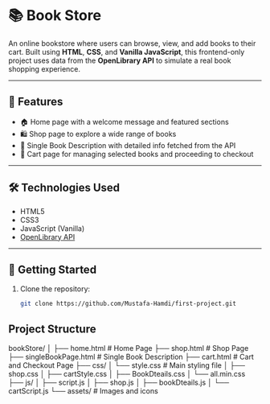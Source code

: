 # 📚 Book Store

An online bookstore where users can browse, view, and add books to their cart. Built using **HTML**, **CSS**, and **Vanilla JavaScript**, this frontend-only project uses data from the **OpenLibrary API** to simulate a real book shopping experience.

---

## 🔖 Features

- 🏠 Home page with a welcome message and featured sections
- 🛍️ Shop page to explore a wide range of books
- 📘 Single Book Description with detailed info fetched from the API
- 🛒 Cart page for managing selected books and proceeding to checkout

---

## 🛠️ Technologies Used

- HTML5
- CSS3
- JavaScript (Vanilla)
- [OpenLibrary API]("https://openlibrary.org/search.json?q=bestsellers&limit=6")

---

## 🚀 Getting Started

1. Clone the repository:

   ```bash
   git clone https://github.com/Mustafa-Hamdi/first-project.git
   ```

## Project Structure

bookStore/
│
├── home.html # Home Page
├── shop.html # Shop Page
├── singleBookPage.html # Single Book Description
├── cart.html # Cart and Checkout Page
├── css/
│ └── style.css # Main styling file
│ ├── shop.css
│ ├── cartStyle.css
│ ├── BookDteails.css
│ └── all.min.css
├── js/
│ ├── script.js
│ ├── shop.js
│ ├── bookDteails.js
│ └── cartScript.js
└── assets/ # Images and icons
